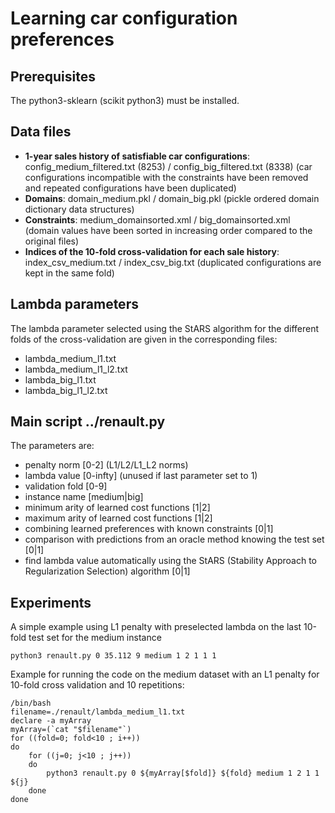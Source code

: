 
# Learning car configuration preferences

## Prerequisites

The python3-sklearn (scikit python3) must be installed. 

## Data files
* **1-year sales history of satisfiable car configurations**: config_medium_filtered.txt (8253) / config_big_filtered.txt (8338) (car configurations incompatible with the constraints have been removed and repeated configurations have been duplicated)
* **Domains**: domain_medium.pkl / domain_big.pkl (pickle ordered domain dictionary data structures)
* **Constraints**: medium_domainsorted.xml / big_domainsorted.xml (domain values have been sorted in increasing order compared to the original files)
* **Indices of the 10-fold cross-validation for each sale history**: index_csv_medium.txt / index_csv_big.txt (duplicated configurations are kept in the same fold)

## Lambda parameters
The lambda parameter selected using the StARS algorithm for the different folds of the cross-validation are given in the corresponding files:
* lambda_medium_l1.txt
* lambda_medium_l1_l2.txt
* lambda_big_l1.txt
* lambda_big_l1_l2.txt

## Main script ../renault.py
The parameters are:
* penalty norm [0-2] (L1/L2/L1_L2 norms)
* lambda value [0-infty] (unused if last parameter set to 1)
* validation fold [0-9]
* instance name [medium|big] 
* minimum arity of learned cost functions [1|2]
* maximum arity of learned cost functions [1|2]
* combining learned preferences with known constraints [0|1]
* comparison with predictions from an oracle method knowing the test set [0|1]
* find lambda value automatically using the StARS (Stability Approach to Regularization Selection) algorithm [0|1]

## Experiments

A simple example using L1 penalty with preselected lambda on the last 10-fold test set for the medium instance

```
python3 renault.py 0 35.112 9 medium 1 2 1 1 1
```

Example for running the code on the medium dataset with an L1 penalty for 10-fold cross validation and 10 repetitions:

```
/bin/bash
filename=./renault/lambda_medium_l1.txt
declare -a myArray
myArray=(`cat "$filename"`)
for ((fold=0; fold<10 ; i++))
do
    for ((j=0; j<10 ; j++))
    do
	    python3 renault.py 0 ${myArray[$fold]} ${fold} medium 1 2 1 1 ${j}
    done
done
```
